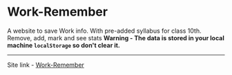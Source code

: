 # Work-Remember
A website to save Work info. With pre-added syllabus for class 10th. Remove, add, mark and see stats
<b>Warning - The data is stored in your local machine `localStorage` so don't clear it.</b><hr>
Site link - <a href="https://jrkej.github.io/Work-Remember/">Work-Remember</a>
